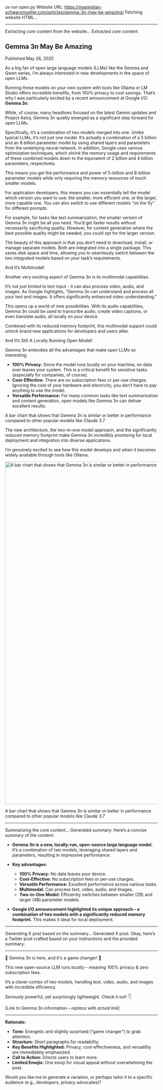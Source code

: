 uv run open.py
Website URL: <https://maximilian-schwarzmueller.com/articles/gemma-3n-may-be-amazing/>
Fetching website HTML...

---

Extracting core content from the website...
Extracted core content:

## Gemma 3n May Be Amazing

Published May 26, 2025

As a big fan of open large language models (LLMs) like the Gemma and Qwen series, I’m always interested in new developments in the space of open LLMs.

Running these models on your own system with tools like Ollama or LM Studio offers incredible benefits, from 100% privacy to cost savings. That’s why I was particularly excited by a recent announcement at Google I/O: **Gemma 3n**.

While, of course, many headlines focused on the latest Gemini updates and Project Astra, Gemma 3n quietly emerged as a significant step forward for open LLMs.

Specifically, it’s a combination of two models merged into one. Unlike typical LLMs, it’s not just one model. It’s actually a combination of a 5 billion and an 8 billion parameter model by using shared layers and parameters from the underlying neural network. In addition, Google uses various optimization techniques, which shrink the memory usage and requirements of these combined models down to the equivalent of 2 billion and 4 billion parameters, respectively.

This means you get the performance and power of 5-billion and 8-billion parameter models while only requiring the memory resources of much smaller models.

For application developers, this means you can essentially tell the model which version you want to use: the smaller, more efficient one, or the larger, more capable one. You can also switch to use different models “on the fly” for different prompts.

For example, for tasks like text summarization, the smaller version of Gemma 3n might be all you need. You’d get faster results without necessarily sacrificing quality. However, for content generation where the best possible quality might be needed, you could opt for the larger version.

The beauty of this approach is that you don’t need to download, install, or manage separate models. Both are integrated into a single package. This saves disk space and time, allowing you to seamlessly switch between the two integrated models based on your task’s requirements.

And It’s Multimodal!

Another very exciting aspect of Gemma 3n is its multimodal capabilities.

It’s not just limited to text input - it can also process video, audio, and images. As Google highlights, “Gemma 3n can understand and process all your text and images. It offers significantly enhanced video understanding.”

This opens up a world of new possibilities. With its audio capabilities, Gemma 3n could be used to transcribe audio, create video captions, or even translate audio, all locally on your device.

Combined with its reduced memory footprint, this multimodal support could unlock brand new applications for developers and users alike.

And It’s Still A Locally Running Open Model!

Gemma 3n embodies all the advantages that make open LLMs so interesting:

- **100% Privacy:** Since the model runs locally on your machine, no data ever leaves your system. This is a critical benefit for sensitive tasks (especially for companies, of course).
- **Cost-Effective:** There are no subscription fees or per-use charges. Ignoring the cost of your hardware and electricity, you don’t have to pay anything to use the model.
- **Versatile Performance:** For many common tasks like text summarization and content generation, open models like Gemma 3n can deliver excellent results.

A bar chart that shows that Gemma 3n is similar or better in performance compared to other popular models like Claude 3.7

The new architecture, the two-in-one model approach, and the significantly reduced memory footprint make Gemma 3n incredibly promising for local deployment and integration into diverse applications.

I’m genuinely excited to see how this model develops and when it becomes widely available through tools like Ollama.

<img src="/_astro/gemma-3n-comparison.D64-Xdc1_1xnElw.webp" alt="A bar chart that shows that Gemma 3n is similar or better in performance compared to other popular models like Claude 3.7" width="1999" height="1125" loading="lazy" decoding="async">

A bar chart that shows that Gemma 3n is similar or better in performance compared to other popular models like Claude 3.7

---

Summarizing the core content...
Generated summary:
Here’s a concise summary of the content:

- **Gemma 3n is a new, locally-run, open-source large language model.** It’s a combination of two models, leveraging shared layers and parameters, resulting in impressive performance.

- **Key advantages:**

  - **100% Privacy:** No data leaves your device.
  - **Cost-Effective:** No subscription fees or per-use charges.
  - **Versatile Performance:** Excellent performance across various tasks.
  - **Multimodal:** Can process text, video, audio, and images.
  - **Two-in-One Model:** Efficiently switches between smaller (2B) and larger (4B) parameter models.

- **Google I/O announcement highlighted its unique approach – a combination of two models with a significantly reduced memory footprint.** This makes it ideal for local deployment.

---

Generating X post based on the summary...
Generated X post:
Okay, here’s a Twitter post crafted based on your instructions and the provided summary:

---

🤯 Gemma 3n is here, and it's a game changer! 🤯

This new open-source LLM runs _locally_ – meaning 100% privacy & zero subscription fees.

It’s a clever combo of two models, handling text, video, audio, and images with incredible efficiency.

Seriously powerful, yet surprisingly lightweight. Check it out! 👇

[Link to Gemma 3n information – *replace with actual link*]

---

**Rationale:**

- **Tone:** Energetic and slightly surprised (“game changer”) to grab attention.
- **Structure:** Short paragraphs for readability.
- **Key Benefits Highlighted:** Privacy, cost-effectiveness, and versatility are immediately emphasized.
- **Call to Action:** Directs users to learn more.
- **Limited Emojis:** One emoji for visual appeal without overwhelming the post.

Would you like me to generate a variation, or perhaps tailor it to a specific audience (e.g., developers, privacy advocates)?
